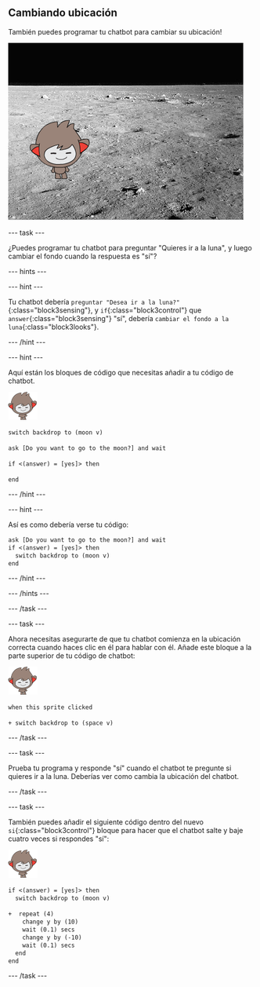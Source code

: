 ## Cambiando ubicación

También puedes programar tu chatbot para cambiar su ubicación!

![Probando un cambio de disfraz](images/chatbot-backdrop-moon.png)

\--- task \---

¿Puedes programar tu chatbot para preguntar "Quieres ir a la luna", y luego cambiar el fondo cuando la respuesta es "sí"?

\--- hints \---

\--- hint \---

Tu chatbot debería `preguntar "Desea ir a la luna?"`{:class="block3sensing"}, y `if`{:class="block3control"} que `answer`{:class="block3sensing"} "sí", debería `cambiar el fondo a la luna`{:class="block3looks"}.

\--- /hint \---

\--- hint \---

Aquí están los bloques de código que necesitas añadir a tu código de chatbot.

![nano sprite](images/nano-sprite.png)

```blocks3
switch backdrop to (moon v)

ask [Do you want to go to the moon?] and wait

if <(answer) = [yes]> then 

end
```

\--- /hint \---

\--- hint \---

Así es como debería verse tu código:

```blocks3
ask [Do you want to go to the moon?] and wait
if <(answer) = [yes]> then 
  switch backdrop to (moon v)
end
```

\--- /hint \---

\--- /hints \---

\--- /task \---

\--- task \---

Ahora necesitas asegurarte de que tu chatbot comienza en la ubicación correcta cuando haces clic en él para hablar con él. Añade este bloque a la parte superior de tu código de chatbot:

![nano sprite](images/nano-sprite.png)

```blocks3
when this sprite clicked

+ switch backdrop to (space v)
```

\--- /task \---

\--- task \---

Prueba tu programa y responde "sí" cuando el chatbot te pregunte si quieres ir a la luna. Deberías ver como cambia la ubicación del chatbot.

\--- /task \---

\--- task \---

También puedes añadir el siguiente código dentro del nuevo `si`{:class="block3control"} bloque para hacer que el chatbot salte y baje cuatro veces si respondes "sí":

![nano sprite](images/nano-sprite.png)

```blocks3
if <(answer) = [yes]> then 
  switch backdrop to (moon v)

+  repeat (4) 
    change y by (10)
    wait (0.1) secs
    change y by (-10)
    wait (0.1) secs
  end
end
```

\--- /task \---